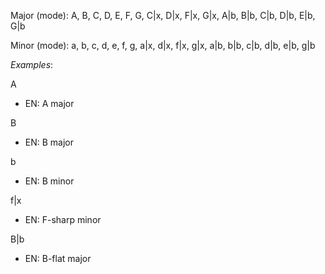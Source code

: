 Major (mode): A, B, C, D, E, F, G, C|x, D|x, F|x, G|x, A|b, B|b, C|b, D|b, E|b, G|b          

Minor (mode): a, b, c, d, e, f, g, a|x, d|x, f|x, g|x, a|b, b|b, c|b, d|b, e|b, g|b

 

_Examples_:

A

- EN: A major 

B

- EN: B major 

b

- EN: B minor 

f|x

- EN: F-sharp minor 

B|b

- EN: B-flat major